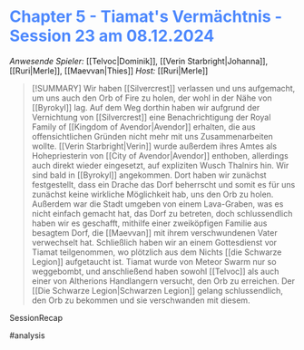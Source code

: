 # <font color = 4d88fd>Chapter 5 - Tiamat's Vermächtnis - Session 23 am 08.12.2024</font>

_Anwesende Spieler:_ [[Telvoc|Dominik]], [[Verin Starbright|Johanna]], [[Ruri|Merle]], [[Maevvan|Thies]]
_Host:_ [[Ruri|Merle]]
>[!SUMMARY]
Wir haben [[Silvercrest]] verlassen und uns aufgemacht, um uns auch den Orb of Fire zu holen, der wohl in der Nähe von [[Byrokyl]] lag.
Auf dem Weg dorthin haben wir aufgrund der Vernichtung von [[Silvercrest]] eine Benachrichtigung der Royal Family of [[Kingdom of Avendor|Avendor]] erhalten, die aus offensichtlichen Gründen nicht mehr mit uns Zusammenarbeiten wollte. [[Verin Starbright|Verin]] wurde außerdem ihres Amtes als Hohepriesterin von [[City of Avendor|Avendor]] enthoben, allerdings auch direkt wieder eingesetzt, auf expliziten Wusch Thalnirs hin. 
Wir sind bald in [[Byrokyl]] angekommen. Dort haben wir zunächst festgestellt, dass ein Drache das Dorf beherrscht und somit es für uns zunächst keine wirkliche Möglichkeit hab, uns den Orb zu holen. Außerdem war die Stadt umgeben von einem Lava-Graben, was es nicht einfach gemacht hat, das Dorf zu betreten, doch schlussendlich haben wir es geschafft, mithilfe einer zweiköpfigen Familie aus besagtem Dorf, die [[Maevvan]] mit ihrem verschwundenen Vater verwechselt hat. 
Schließlich haben wir an einem Gottesdienst vor Tiamat teilgenommen, wo plötzlich aus dem Nichts [[die Schwarze Legion]] aufgetaucht ist. Tiamat wurde von Meteor Swarm nur so weggebombt, und anschließend haben sowohl [[Telvoc]] als auch einer von Altherions Handlangern versucht, den Orb zu erreichen. Der [[Die Schwarze Legion|Schwarzen Legion]] gelang schlussendlich, den Orb zu bekommen und sie verschwanden mit diesem.



SessionRecap

#analysis